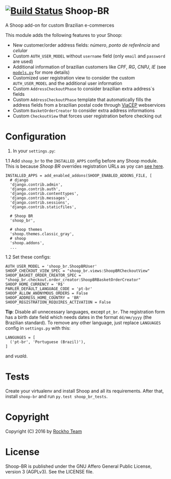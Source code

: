 [![Build Status](https://travis-ci.org/rockho-team/shoop-br.svg?branch=master)](https://travis-ci.org/rockho-team/shoop-br)
Shoop-BR
========
A Shoop add-on for custom Brazilian e-commerces

This module adds the following features to your Shoop:

* New customer/order address fields: *número*, *ponto de referência* and *celular*
* Custom `AUTH_USER_MODEL` without `username` field (only `email` and `password` are used)
* Additional information of brazilian customers like *CPF*, *RG*, *CNPJ*, *IE* (see [`models.py`](shoop_br/models.py) for more details)
* Customized user registration view to consider the custom `AUTH_USER_MODEL` and the additional user information
* Custom `AddressCheckoutPhase` to consider brazilian extra address`s fields
* Custom `AddressCheckoutPhase` template that automatically fills the address fields from a brazilian postal code through [ViaCEP](http://viacep.com.br) webservices
* Custom `BasketOrderCreator` to consider extra address informations
* Custom `CheckoutView` that forces user registration before checking out

Configuration
=============

1. In your `settings.py`:

  1.1 Add `shoop_br` to the `INSTALLED_APPS` config before any Shoop module.
  This is because *Shoop BR* overrides registration URLs as yoy can [see here](shoop_br/urls.py).

  ```
  INSTALLED_APPS = add_enabled_addons(SHOOP_ENABLED_ADDONS_FILE, [
    # django
    'django.contrib.admin',
    'django.contrib.auth',
    'django.contrib.contenttypes',
    'django.contrib.messages',
    'django.contrib.sessions',
    'django.contrib.staticfiles',
    
    # Shoop BR
    'shoop_br',
    
    # shoop themes
    'shoop.themes.classic_gray',
    # shoop
    'shoop.addons',
    ...
  ```

  1.2 Set these configs:

  ```
  AUTH_USER_MODEL = 'shoop_br.ShoopBRUser'
  SHOOP_CHECKOUT_VIEW_SPEC = "shoop_br.views:ShoopBRCheckoutView"
  SHOOP_BASKET_ORDER_CREATOR_SPEC = "shoop_br.checkout.order_creator:ShoopBRBasketOrderCreator"
  SHOOP_HOME_CURRENCY = 'R$'
  PARLER_DEFAULT_LANGUAGE_CODE = 'pt-br'
  SHOOP_ALLOW_ANONYMOUS_ORDERS = False
  SHOOP_ADDRESS_HOME_COUNTRY = 'BR'
  SHOOP_REGISTRATION_REQUIRES_ACTIVATION = False
  ```

  **Tip**: Disable all unnecessary languages, except `pt_br`.
  The registration form has a birth date field which needs
  dates in the format `dd/mm/yyyy` (the Brazilian standard). To remove any other language,
  just replace `LANGUAGES` config in `settings.py` with this:
  ```
  LANGUAGES = [
    ('pt-br', 'Portuguese (Brazil)'),
  ]
  ```
  and *vualá*.

Tests
=====

Create your virtualenv and install Shoop and all its requirements. After that,
install `shoop-br` and run `py.test shoop_br_tests`.

Copyright
=========
Copyright (C) 2016 by [Rockho Team](https://github.com/rockho-team)

License
=======
Shoop-BR is published under the GNU Affero General Public License,
version 3 (AGPLv3). See the LICENSE file.
